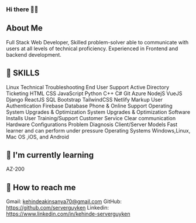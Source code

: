 ### Hi there 👋🏾


## About Me
Full Stack Web Developer, Skilled problem-solver able to communicate with users at all levels of technical proficiency. Experienced in Frontend and backend development.

##  SKILLS
Linux
Technical Troubleshooting End User Support
Active Directory
Ticketing
HTML
CSS
JavaScript
Python
C++
C#
Git
Azure
NodejS
VueJS
Django
ReactJS
SQL
Bootstrap
TailwindCSS
Netlify
Markup
User Authentication
Firebase
Database
Phone & Online Support
Operating System Upgrades & Optimization
System Upgrades & Optimization
Software Installs
User Training/Support
Customer Service
Clear communication
Hardware Configurations
Problem Diagnosis
Client/Server Models
Fast learner and can perform under pressure
Operating Systems
Windows,Linux, Mac OS ,iOS, and Android

## 📖 I'm currently learning 
AZ-200

## 📮 How to reach me
Gmail: kehindeakinsanya70@gmail.com
GitHub: https://github.com/serverguyken
Linkedin: https://www.linkedin.com/in/kehinde-serverguyken
